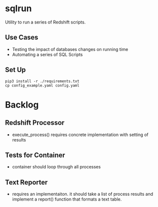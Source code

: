 # sqlrun

Utility to run a series of Redshift scripts.

## Use Cases

- Testing the impact of databases changes on running time
- Automating a series of SQL Scripts

## Set Up

    pip3 install -r ./requirements.txt
    cp config_example.yaml config.yaml

# Backlog

## Redshift Processor

- execute_process() requires concrete implementation with setting of results

## Tests for Container

- container should loop through all processes

## Text Reporter

- requires an implementaiton.  it should take a list of process results and implement a report() function that formats a text table.
